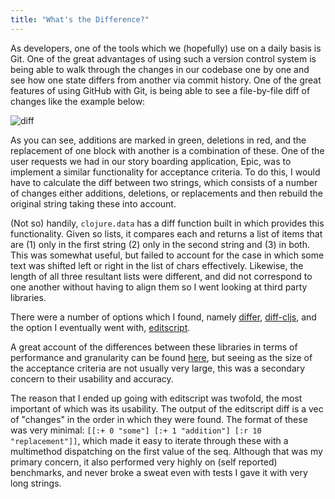 ```yaml
---
title: "What's the Difference?"
---
```


As developers, one of the tools which we (hopefully) use on a daily basis is Git. One of the great advantages of using such a version control system is being able to walk through the changes in our codebase one by one and see how one state differs from another via commit history. One of the great features of using GitHub with Git, is being able to see a file-by-file diff of changes like the example below:

![diff](https://www.matthewsetter.com/images/posts/github-diff.png)

As you can see, additions are marked in green, deletions in red, and the replacement of one block with another is a combination of these. One of the user requests we had in our story boarding application, Epic, was to implement a similar functionality for acceptance criteria. To do this, I would have to calculate the diff between two strings, which consists of a number of changes either additions, deletions, or replacements and then rebuild the original string taking these into account.

(Not so) handily, `clojure.data` has a diff function built in which provides this functionality. Given so lists, it compares each and returns a list of items that are (1) only in the first string (2) only in the second string and (3) in both. This was somewhat useful, but failed to account for the case in which some text was shifted left or right in the list of chars effectively. Likewise, the length of all three resultant lists were different, and did not correspond to one another without having to align them so I went looking at third party libraries.

There were a number of options which I found, namely [differ](https://github.com/robinheghan/differ), [diff-cljs](https://github.com/wagjo/diff-cljs), and the option I eventually went with, [editscript](https://github.com/juji-io/editscript).

A great account of the differences between these libraries in terms of performance and granularity can be found [here](https://juji.io/blog/comparing-clojure-diff-libraries/), but seeing as the size of the acceptance criteria are not usually very large, this was a secondary concern to their usability and accuracy.

The reason that I ended up going with editscript was twofold, the most important of which was its usability. The output of the editscript diff is a vec of "changes" in the order in which they were found. The format of these was very minimal: `[[:+ 0 "some"] [:+ 1 "addition"] [:r 10 "replacement"]]`, which made it easy to iterate through these with a multimethod dispatching on the first value of the seq. Although that was my primary concern, it also performed very highly on (self reported) benchmarks, and never broke a sweat even with tests I gave it with very long strings.
